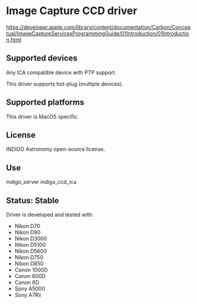 # Image Capture CCD driver

https://developer.apple.com/library/content/documentation/Carbon/Conceptual/ImageCaptureServicesProgrammingGuide/01Introduction/01Introduction.html

## Supported devices

Any ICA compatible device with PTP support.

This driver supports hot-plug (multiple devices).

## Supported platforms

This driver is MacOS specific.

## License

INDIGO Astronomy open-source license.

## Use

indigo_server indigo_ccd_ica

## Status: Stable

Driver is developed and tested with:
* Nikon D70
* Nikon D90
* Nikon D3000
* Nikon D5100
* Nikon D5600
* Nikon D750
* Nikon D850
* Canon 1000D
* Canon 600D
* Canon 6D
* Sony A5000
* Sony A7Rii
